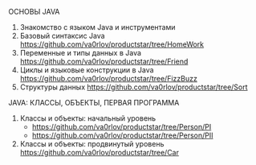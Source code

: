 ОСНОВЫ JAVA 
1) Знакомство с языком Java и инструментами
2) Базовый синтаксис Java https://github.com/va0rlov/productstar/tree/HomeWork
3) Переменные и типы данных в Java https://github.com/va0rlov/productstar/tree/Friend
4) Циклы и языковые конструкции в Java https://github.com/va0rlov/productstar/tree/FizzBuzz
5) Структуры данных https://github.com/va0rlov/productstar/tree/Sort

JAVA: КЛАССЫ, ОБЪЕКТЫ, ПЕРВАЯ ПРОГРАММА
1) Классы и объекты: начальный уровень
   * https://github.com/va0rlov/productstar/tree/Person/PI
   * https://github.com/va0rlov/productstar/tree/Person/PII
3) Классы и объекты: продвинутый уровень https://github.com/va0rlov/productstar/tree/Car
